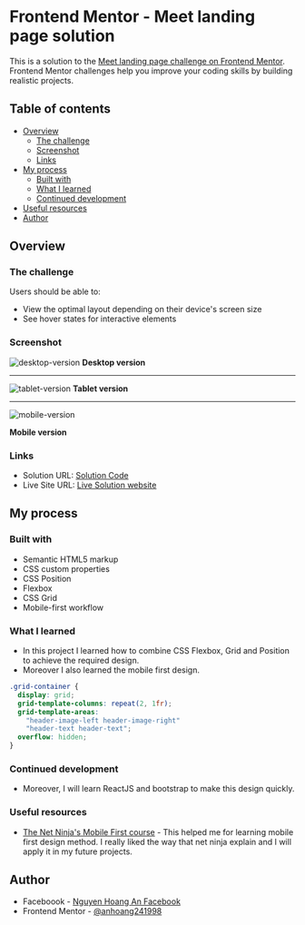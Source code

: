 # Frontend Mentor - Meet landing page solution

This is a solution to the [Meet landing page challenge on Frontend Mentor](https://www.frontendmentor.io/challenges/meet-landing-page-rbTDS6OUR). Frontend Mentor challenges help you improve your coding skills by building realistic projects. 

## Table of contents

- [Overview](#overview)
  - [The challenge](#the-challenge)
  - [Screenshot](#screenshot)
  - [Links](#links)
- [My process](#my-process)
  - [Built with](#built-with)
  - [What I learned](#what-i-learned)
  - [Continued development](#continued-development)
- [Useful resources](#useful-resources)
- [Author](#author)

## Overview

### The challenge

Users should be able to:

- View the optimal layout depending on their device's screen size
- See hover states for interactive elements

### Screenshot

![desktop-version](./desktop.png)
**Desktop version**   

---  

![tablet-version](./tablet.png)
**Tablet version**  

---
![mobile-version](./mobile.png)  

**Mobile version**  

### Links

- Solution URL: [Solution Code](https://github.com/anhoang241998/Meet-Landing-Page)
- Live Site URL: [Live Solution website](https://your-live-site-url.com)

## My process

### Built with

- Semantic HTML5 markup
- CSS custom properties
- CSS Position
- Flexbox
- CSS Grid
- Mobile-first workflow

### What I learned

- In this project I learned how to combine CSS Flexbox, Grid and Position to achieve the required design.
- Moreover I also learned the mobile first design.

```css
.grid-container {
  display: grid;
  grid-template-columns: repeat(2, 1fr);
  grid-template-areas:
    "header-image-left header-image-right"
    "header-text header-text";
  overflow: hidden;
}
```

### Continued development

- Moreover, I will learn ReactJS and bootstrap to make this design quickly.

### Useful resources

- [The Net Ninja's Mobile First course](https://www.youtube.com/playlist?list=PL4cUxeGkcC9hH1tAjyUPZPjbj-7s200a4) - This helped me for learning mobile first design method. I really liked the way that net ninja explain and I will apply it in my future projects.


## Author

- Faceboook - [Nguyen Hoang An Facebook](https://www.facebook.com/an.nguyenhoang.10)
- Frontend Mentor - [@anhoang241998](https://www.frontendmentor.io/profile/anhoang241998)
